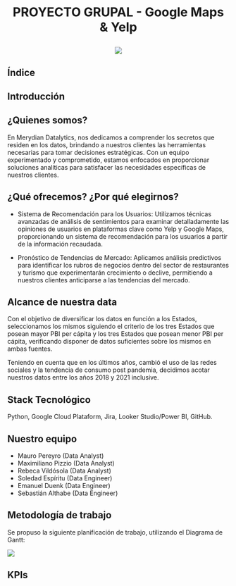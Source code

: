 <h1 align='center'>
 <p><b>PROYECTO GRUPAL - Google Maps & Yelp</b></p>
 <img src = 'logo merydian.jpeg'>
</h1>
<div>
<h2>Índice</h2>
</div>

<h2>Introducción</h2>

<div>
<h2><b>¿Quienes somos?</b></h2>
<p>En Merydian Datalytics, nos dedicamos a comprender los secretos que residen en los datos, brindando a nuestros clientes las herramientas necesarias para tomar decisiones estratégicas. Con un equipo experimentado y comprometido, estamos enfocados en proporcionar soluciones analíticas para satisfacer las necesidades específicas de nuestros clientes.</p>
</div>

<div>
<h2>¿Qué ofrecemos? ¿Por qué elegirnos?</h2>

- Sistema de Recomendación para los Usuarios:
Utilizamos técnicas avanzadas de análisis de sentimientos para examinar detalladamente las opiniones de usuarios en plataformas clave como Yelp y Google Maps, proporcionando un sistema de recomendación para los usuarios a partir de la información recaudada. 

- Pronóstico de Tendencias de Mercado:
Aplicamos análisis predictivos para identificar los rubros de negocios dentro del sector de restaurantes y turismo que experimentarán crecimiento o declive, permitiendo a nuestros clientes anticiparse a las tendencias del mercado.

</div>
<h2>Alcance de nuestra data</h2> 

<p>Con el objetivo de diversificar los datos en función a los Estados, seleccionamos los mismos siguiendo el criterio de los tres Estados que posean mayor PBI per cápita y los tres Estados que posean menor PBI per cápita, verificando disponer de datos suficientes sobre los mismos en ambas fuentes.</p>
<p>Teniendo en cuenta que en los últimos años, cambió el uso de las redes sociales y la tendencia de consumo post pandemia, decidimos acotar nuestros datos entre los años 2018 y 2021 inclusive.</p>


<h2>Stack Tecnológico</h2>
Python, Google Cloud Plataform, Jira, Looker Studio/Power BI, GitHub.

<h2>Nuestro equipo</h2>
<p>

- Mauro Pereyro (Data Analyst)
- Maximiliano Pizzio (Data Analyst) 
- Rebeca Vildósola (Data Analyst)
- Soledad Espíritu (Data Engineer)
- Emanuel Duenk (Data Engineer)
- Sebastián Althabe (Data Engineer)

</p>


<h2>Metodología de trabajo</h2>
<p>Se propuso la siguiente planificación de trabajo, utilizando el Diagrama de Gantt:</p>
<img src = 'diagrama de gantt.PNG'>

<h2>KPIs</h2>